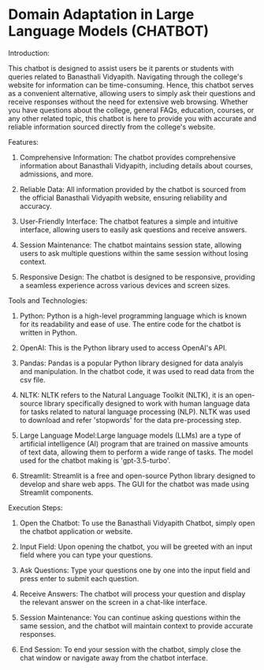 # Domain Adaptation in Large Language Models (CHATBOT)

Introduction:

This chatbot is designed to assist users be it parents or students with queries related to Banasthali Vidyapith. Navigating through the college's website for information can be time-consuming. Hence, this chatbot serves as a convenient alternative, allowing users to simply ask their questions and receive responses without the need for extensive web browsing. Whether you have questions about the college, general FAQs, education, courses, or any other related topic, this chatbot is here to provide you with accurate and reliable information sourced directly from the college's website.


Features:

1. Comprehensive Information: The chatbot provides comprehensive information about Banasthali Vidyapith, including details about courses, admissions, and more.

2. Reliable Data: All information provided by the chatbot is sourced from the official Banasthali Vidyapith website, ensuring reliability and accuracy.

3. User-Friendly Interface: The chatbot features a simple and intuitive interface, allowing users to easily ask questions and receive answers.

4. Session Maintenance: The chatbot maintains session state, allowing users to ask multiple questions within the same session without losing context.

5. Responsive Design: The chatbot is designed to be responsive, providing a seamless experience across various devices and screen sizes.


Tools and Technologies:

1. Python: Python is a high-level programming language which is known for its readability and ease of use. The entire code for the chatbot is written in Python.

2. OpenAI: This is the Python library used to access OpenAI's API.

3. Pandas: Pandas is a popular Python library designed for data analyis and manipulation. In the chatbot code, it was used to read data from the csv file.

4. NLTK: NLTK refers to the Natural Language Toolkit (NLTK), it is an open-source library specifically designed to work with human language data for tasks related to natural language processing (NLP). NLTK was used to download and refer 'stopwords' for the data pre-processing step.

5. Large Language Model:Large language models (LLMs) are a type of artificial intelligence (AI) program that are trained on massive amounts of text data, allowing them to perform a wide range of tasks. The model used for the chatbot making is 'gpt-3.5-turbo'.

6. Streamlit: Streamlit is a free and open-source Python library designed to develop and share web apps. The GUI for the chatbot was made using Streamlit components.


Execution Steps:

1. Open the Chatbot: To use the Banasthali Vidyapith Chatbot, simply open the chatbot application or website.

2. Input Field: Upon opening the chatbot, you will be greeted with an input field where you can type your questions.

3. Ask Questions: Type your questions one by one into the input field and press enter to submit each question.

4. Receive Answers: The chatbot will process your question and display the relevant answer on the screen in a chat-like interface.

5. Session Maintenance: You can continue asking questions within the same session, and the chatbot will maintain context to provide accurate responses.

6. End Session: To end your session with the chatbot, simply close the chat window or navigate away from the chatbot interface.

